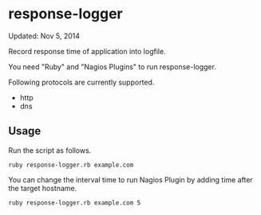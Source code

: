 response-logger
===============
Updated: Nov 5, 2014

Record response time of application into logfile.

You need "Ruby" and "Nagios Plugins" to run response-logger.

Following protocols are currently supported.  
* http  
* dns

Usage
---------------------------------
Run the script as follows.

`ruby response-logger.rb example.com`

You can change the interval time to run Nagios Plugin by adding time after the target hostname.

`ruby response-logger.rb example.com 5`
